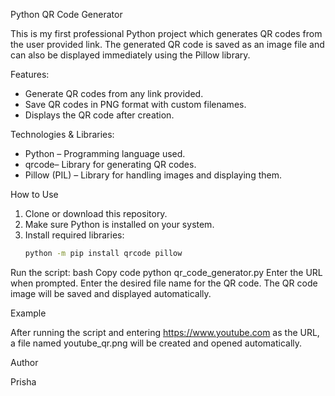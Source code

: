 Python QR Code Generator

This is my first professional Python project which generates QR codes from the user provided link. 
The generated QR code is saved as an image file and can also be displayed immediately using the Pillow library.

Features:
- Generate QR codes from any link provided.
- Save QR codes in PNG format with custom filenames.
- Displays the QR code after creation.

Technologies & Libraries:
- Python – Programming language used.
- qrcode– Library for generating QR codes.
- Pillow (PIL) – Library for handling images and displaying them.

How to Use
1. Clone or download this repository.
2. Make sure Python is installed on your system.
3. Install required libraries:
   ```bash
   python -m pip install qrcode pillow

Run the script:
bash
Copy code
python qr_code_generator.py
Enter the URL when prompted.
Enter the desired file name for the QR code.
The QR code image will be saved and displayed automatically.

Example

After running the script and entering https://www.youtube.com as the URL, a file named youtube_qr.png will be created and opened automatically.

Author

Prisha
